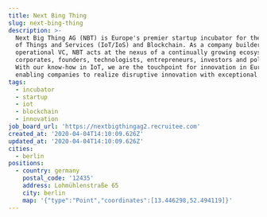 ```yaml
---
title: Next Bing Thing
slug: next-bing-thing
description: >-
  Next Big Thing AG (NBT) is Europe's premier startup incubator for the Internet
  of Things and Services (IoT/IoS) and Blockchain. As a company builder and
  operational VC, NBT acts at the nexus of a continually growing ecosystem of
  corporates, founders, technologists, entrepreneurs, investors and politicians.
  With our know-how in IoT, we are the touchpoint for innovation in Europe -
  enabling companies to realize disruptive innovation with exceptional speed.
tags:
  - incubator
  - startup
  - iot
  - blockchain
  - innovation
job_board_url: 'https://nextbigthingag2.recruitee.com'
created_at: '2020-04-04T14:10:09.626Z'
updated_at: '2020-04-04T14:10:09.626Z'
cities:
  - berlin
positions:
  - country: germany
    postal_code: '12435'
    address: Lohmühlenstraße 65
    city: berlin
    map: '{"type":"Point","coordinates":[13.446298,52.494119]}'
---
```


